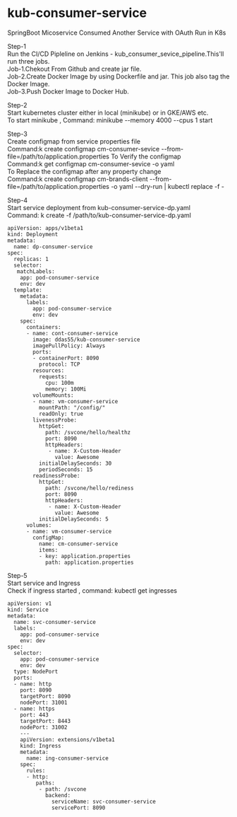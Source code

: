 # kub-consumer-service
SpringBoot Micoservice Consumed Another Service with OAuth Run in K8s

Step-1                                                                     
Run the CI/CD Pipleline on Jenkins - kub_consumer_sevice_pipeline.This'll run three jobs.                       
Job-1.Chekout From Github and create jar file.                                   
Job-2.Create Docker Image by using Dockerfile and jar. This job also tag the Docker Image.                    
Job-3.Push Docker Image to Docker Hub.

Step-2                                                                    
Start kubernetes cluster either in local (minikube) or in GKE/AWS etc.               
To start minikube , Command: minikube --memory 4000 --cpus 1 start

Step-3                                                                                 
Create configmap from service properties file                                      
Command:k create configmap cm-consumer-sevice --from-file=/path/to/application.properties
To Verify the configmap                            
Command:k get configmap cm-consumer-sevice  -o yaml                                                     
To Replace the configmap after any property change                                    
Command:k create configmap cm-brands-client  --from-file=/path/to/application.properties -o yaml --dry-run | kubectl replace -f -

Step-4                                                            
Start service deployment from kub-consumer-service-dp.yaml                                               
Command: k create -f /path/to/kub-consumer-service-dp.yaml

    apiVersion: apps/v1beta1
    kind: Deployment
    metadata:
      name: dp-consumer-service
    spec:
      replicas: 1
      selector:
       matchLabels:
        app: pod-consumer-service
        env: dev
      template:
        metadata:
          labels:
            app: pod-consumer-service
            env: dev
        spec:
          containers:
          - name: cont-consumer-service
            image: ddas55/kub-consumer-service
            imagePullPolicy: Always
            ports:
            - containerPort: 8090
              protocol: TCP
            resources:
              requests:
                cpu: 100m
                memory: 100Mi
            volumeMounts:
            - name: vm-consumer-service
              mountPath: "/config/" 
              readOnly: true
            livenessProbe:
              httpGet:
                path: /svcone/hello/healthz
                port: 8090
                httpHeaders:
                 - name: X-Custom-Header
                   value: Awesome
              initialDelaySeconds: 30
              periodSeconds: 15
            readinessProbe:
              httpGet:
                path: /svcone/hello/rediness
                port: 8090
                httpHeaders:
                 - name: X-Custom-Header
                   value: Awesome
              initialDelaySeconds: 5
          volumes:
          - name: vm-consumer-service
            configMap:
              name: cm-consumer-service
              items:
              - key: application.properties 
                path: application.properties

Step-5                                              
Start service and Ingress                                   
Check if ingress started , command: kubectl get ingresses

    apiVersion: v1
    kind: Service
    metadata:
      name: svc-consumer-service
      labels:
        app: pod-consumer-service
        env: dev
    spec:
      selector:
        app: pod-consumer-service
        env: dev
      type: NodePort
      ports:
      - name: http
        port: 8090
        targetPort: 8090
        nodePort: 31001
      - name: https
        port: 443
        targetPort: 8443
        nodePort: 31002
        ---
        apiVersion: extensions/v1beta1
        kind: Ingress
        metadata:
          name: ing-consumer-service
        spec:
          rules:
          - http: 
             paths:
              - path: /svcone
                backend:
                  serviceName: svc-consumer-service
                  servicePort: 8090
